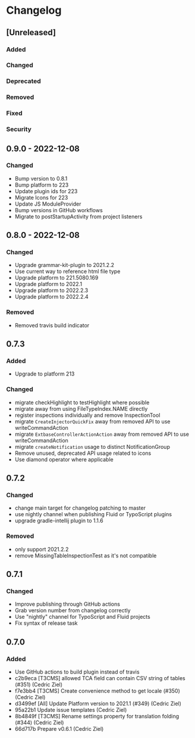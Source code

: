 # Changelog

## [Unreleased]

### Added

### Changed

### Deprecated

### Removed

### Fixed

### Security

## 0.9.0 - 2022-12-08

### Changed
- Bump version to 0.8.1
- Bump platform to 223
- Update plugin ids for 223
- Migrate Icons for 223
- Update JS ModuleProvider
- Bump versions in GitHub workflows
- Migrate to postStartupActivity from project listeners

## 0.8.0 - 2022-12-08

### Changed
- Upgrade grammar-kit-plugin to 2021.2.2
- Use current way to reference html file type
- Upgrade platform to 221.5080.169
- Upgrade platform to 2022.1
- Upgrade platform to 2022.2.3
- Upgrade platform to 2022.2.4

### Removed
- Removed travis build indicator

## 0.7.3

### Added
- Upgrade to platform 213

### Changed
- migrate checkHighlight to testHighlight where possible
- migrate away from using FileTypeIndex.NAME directly
- register inspections individually and remove InspectionTool
- migrate `CreateInjectorQuickFix` away from removed API to use writeCommandAction
- migrate `ExtbaseControllerActionAction` away from removed API to use writeCommandAction
- migrate `createNotification` usage to distinct NotificationGroup
- Remove unused, deprecated API usage related to icons
- Use diamond operator where applicable

## 0.7.2

### Changed
- change main target for changelog patching to master
- use nightly channel when publishing Fluid or TypoScript plugins
- upgrade gradle-intellij plugin to 1.1.6

### Removed
- only support 2021.2.2
- remove MissingTableInspectionTest as it's not compatible

## 0.7.1

### Changed
- Improve publishing through GitHub actions
- Grab version number from changelog correctly
- Use "nightly" channel for TypoScript and Fluid projects
- Fix syntax of release task

## 0.7.0

### Added
- Use GitHub actions to build plugin instead of travis
- c2b9eca [T3CMS] allowed TCA field can contain CSV string of tables (#351) (Cedric Ziel)
- f7e3bb4 [T3CMS] Create convenience method to get locale (#350) (Cedric Ziel)
- d3499ef [All] Update Platform version to 2021.1 (#349) (Cedric Ziel)
- 95a22b1 Update issue templates (Cedric Ziel)
- 8b4849f [T3CMS] Rename settings property for translation folding (#344) (Cedric Ziel)
- 66d717b Prepare v0.6.1 (Cedric Ziel)
